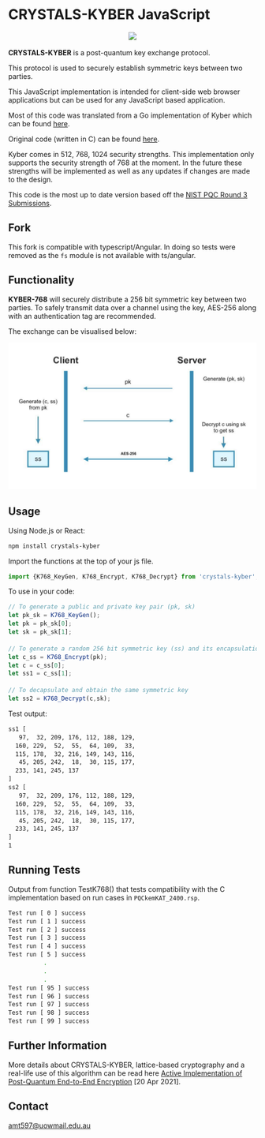 # CRYSTALS-KYBER JavaScript

<p align="center">
  <img src="./kyber.png"/>
</p>

**CRYSTALS-KYBER** is a post-quantum key exchange protocol.

This protocol is used to securely establish symmetric keys between two parties. 

This JavaScript implementation is intended for client-side web browser applications but can be used for any JavaScript based application.

Most of this code was translated from a Go implementation of Kyber which can be found [here](https://github.com/symbolicsoft/kyber-k2so).

Original code (written in C) can be found [here](https://github.com/pq-crystals/kyber).

Kyber comes in 512, 768, 1024 security strengths. This implementation only supports the security strength of 768 at the moment. In the future these strengths will be implemented as well as any updates if changes are made to the design.

This code is the most up to date version based off the [NIST PQC Round 3 Submissions](https://csrc.nist.gov/projects/post-quantum-cryptography/round-3-submissions).

## Fork
This fork is compatible with typescript/Angular. In doing so tests were removed as the `fs` module is not available with ts/angular.

## Functionality

**KYBER-768** will securely distribute a 256 bit symmetric key between two parties. To safely transmit data over a channel using the key, AES-256 along with an authentication tag are recommended.

The exchange can be visualised below:

![](./diagram.jpeg)

## Usage
Using Node.js or React:
```bash
npm install crystals-kyber
```
Import the functions at the top of your js file.
```js
import {K768_KeyGen, K768_Encrypt, K768_Decrypt} from 'crystals-kyber';
```
To use in your code:
```js
// To generate a public and private key pair (pk, sk)
let pk_sk = K768_KeyGen();
let pk = pk_sk[0];
let sk = pk_sk[1];

// To generate a random 256 bit symmetric key (ss) and its encapsulation (c)
let c_ss = K768_Encrypt(pk);
let c = c_ss[0];
let ss1 = c_ss[1];

// To decapsulate and obtain the same symmetric key
let ss2 = K768_Decrypt(c,sk);
```
Test output:
```bash
ss1 [
   97,  32, 209, 176, 112, 188, 129,
  160, 229,  52,  55,  64, 109,  33,
  115, 178,  32, 216, 149, 143, 116,
   45, 205, 242,  18,  30, 115, 177,
  233, 141, 245, 137
]
ss2 [
   97,  32, 209, 176, 112, 188, 129,
  160, 229,  52,  55,  64, 109,  33,
  115, 178,  32, 216, 149, 143, 116,
   45, 205, 242,  18,  30, 115, 177,
  233, 141, 245, 137
]
1
```
## Running Tests
Output from function TestK768() that tests compatibility with the C implementation based on run cases in `PQCkemKAT_2400.rsp`.
```bash
Test run [ 0 ] success
Test run [ 1 ] success
Test run [ 2 ] success
Test run [ 3 ] success
Test run [ 4 ] success
Test run [ 5 ] success
          .
          .
          .
Test run [ 95 ] success
Test run [ 96 ] success
Test run [ 97 ] success
Test run [ 98 ] success
Test run [ 99 ] success
```

## Further Information
More details about CRYSTALS-KYBER, lattice-based cryptography and a real-life use of this algorithm can be
read here [Active Implementation of Post-Quantum End-to-End Encryption](https://eprint.iacr.org/2021/356.pdf) [20 Apr 2021].

## Contact
amt597@uowmail.edu.au
